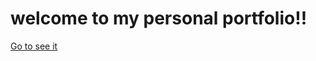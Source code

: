 # welcome to my personal portfolio!! 
<a href="https://juliorivasz.github.io/PortFolio/" target="_blank">Go to see it </a>
